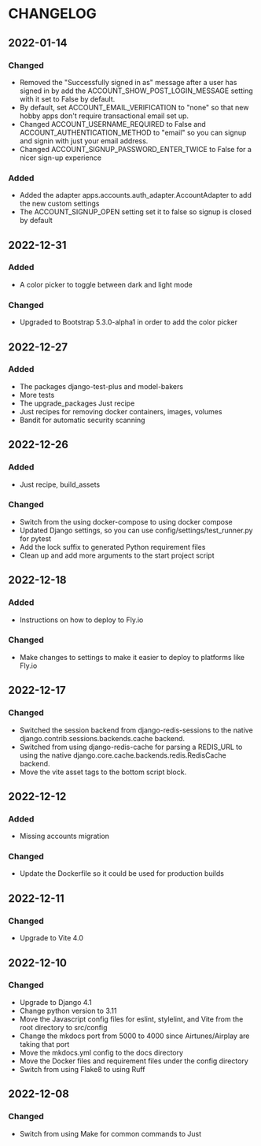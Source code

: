 # CHANGELOG


## 2022-01-14

### Changed

* Removed the "Successfully signed in as" message after a user has signed in by add the ACCOUNT_SHOW_POST_LOGIN_MESSAGE
  setting with it set to False by default.
* By default, set ACCOUNT_EMAIL_VERIFICATION to "none" so that new hobby apps don't require transactional email set up.
* Changed ACCOUNT_USERNAME_REQUIRED to False and ACCOUNT_AUTHENTICATION_METHOD to "email" so you can signup and signin
  with just your email address.
* Changed ACCOUNT_SIGNUP_PASSWORD_ENTER_TWICE to False for a nicer sign-up experience

### Added

* Added the adapter apps.accounts.auth_adapter.AccountAdapter to add the new custom settings
* The ACCOUNT_SIGNUP_OPEN setting set it to false so signup is closed by default


## 2022-12-31

### Added

* A color picker to toggle between dark and light mode

### Changed

* Upgraded to Bootstrap 5.3.0-alpha1 in order to add the color picker 


## 2022-12-27

### Added

* The packages django-test-plus and model-bakers
* More tests
* The upgrade_packages Just recipe
* Just recipes for removing docker containers, images, volumes
* Bandit for automatic security scanning


## 2022-12-26

### Added

* Just recipe, build_assets

### Changed

* Switch from the using docker-compose to using docker compose
* Updated Django settings, so you can use config/settings/test_runner.py for pytest
* Add the lock suffix to generated Python requirement files
* Clean up and add more arguments to the start project script


## 2022-12-18

### Added

* Instructions on how to deploy to Fly.io

### Changed

* Make changes to settings to make it easier to deploy to platforms like Fly.io


## 2022-12-17

### Changed

* Switched the session backend from django-redis-sessions to the native django.contrib.sessions.backends.cache backend.
* Switched from using django-redis-cache for parsing a REDIS_URL to using the native django.core.cache.backends.redis.RedisCache backend.
* Move the vite asset tags to the bottom script block.


## 2022-12-12

### Added

* Missing accounts migration

### Changed

* Update the Dockerfile so it could be used for production builds


## 2022-12-11

### Changed

* Upgrade to Vite 4.0


## 2022-12-10

### Changed

* Upgrade to Django 4.1
* Change python version to 3.11
* Move the Javascript config files for eslint, stylelint, and Vite from the root directory to src/config
* Change the mkdocs port from 5000 to 4000 since Airtunes/Airplay are taking that port
* Move the mkdocs.yml config to the docs directory
* Move the Docker files and requirement files under the config directory
* Switch from using Flake8 to using Ruff


## 2022-12-08

### Changed

* Switch from using Make for common commands to Just
